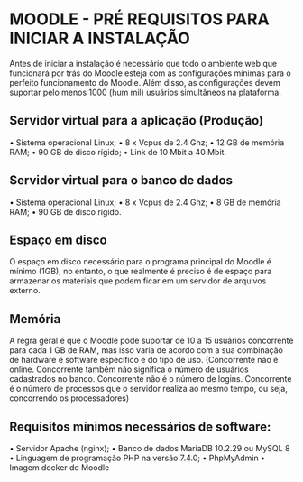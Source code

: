 # MOODLE - PRÉ REQUISITOS PARA INICIAR A INSTALAÇÃO #

Antes de iniciar a instalação é necessário que todo o ambiente web que funcionará por trás do Moodle esteja com as configurações mínimas para o perfeito funcionamento do Moodle. Além disso, as configurações devem suportar pelo menos 1000 (hum mil) usuários simultâneos na plataforma.

## Servidor virtual para a aplicação (Produção)
  • Sistema operacional Linux; • 8 x Vcpus de 2.4 Ghz; • 12 GB de memória RAM; • 90 GB de disco rígido; • Link de 10 Mbit a 40 Mbit.

## Servidor virtual para o banco de dados
  • Sistema operacional Linux; • 8 x Vcpus de 2.4 Ghz; • 8 GB de memória RAM; • 90 GB de disco rígido.

## Espaço em disco
O espaço em disco necessário para o programa principal do Moodle é mínimo (1GB), no entanto, o que realmente é preciso é de espaço para armazenar os materiais que podem ficar em um servidor de arquivos externo.

## Memória 
A regra geral é que o Moodle pode suportar de 10 a 15 usuários concorrente para cada 1 GB de RAM, mas isso varia de acordo com a sua combinação de hardware e software específico e do tipo de uso. (Concorrente não é online. Concorrente também não significa o número de usuários cadastrados no banco. Concorrente não é o número de logins. Concorrente é o número de processos que o servidor realiza ao mesmo tempo, ou seja, concorrendo os processadores)

## Requisitos mínimos necessários de software:
• Servidor Apache (nginx); • Banco de dados MariaDB 10.2.29 ou MySQL 8 • Linguagem de programação PHP na versão 7.4.0; • PhpMyAdmin • Imagem docker do Moodle
